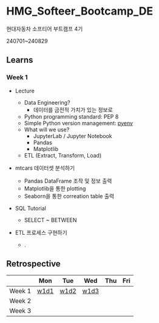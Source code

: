 # HMG_Softeer_Bootcamp_DE

현대자동차 소프티어 부트캠프 4기

240701~240829

## Learns

### Week 1
- Lecture
    - Data Engineering?
        - 데이터를 금전적 가치가 있는 정보로
    - Python programming standard: PEP 8
    - Simple Python version management: [pyenv](https://github.com/pyenv/pyenv)
    - What will we use?
        - JupyterLab / Jupyter Notebook
        - Pandas
        - Matplotlib
    - ETL (Extract, Transform, Load)

- mtcars 데이터셋 분석하기
    - Pandas DataFrame 조작 및 정보 출력
    - Matplotlib을 통한 plotting
    - Seaborn을 통한 correation table 출력

-  SQL Tutorial
    - SELECT ~ BETWEEN

- ETL 프로세스 구현하기
    - .


## Retrospective
|        | Mon | Tue | Wed | Thu | Fri |
| ------ | --- | --- | --- | --- | --- |
| Week 1 | [w1d1](retrospect/w1/d1_240701.md) | [w1d2](retrospect/w1/d2_240702.md) | [w1d3](retrospect/w1/d3_240703.md) |     |     |
| Week 2 |     |     |     |     |     |
| Week 3 |     |     |     |     |     |
